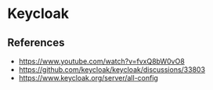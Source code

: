 # Keycloak

## References

- https://www.youtube.com/watch?v=fvxQ8bW0vO8
- https://github.com/keycloak/keycloak/discussions/33803
- https://www.keycloak.org/server/all-config
